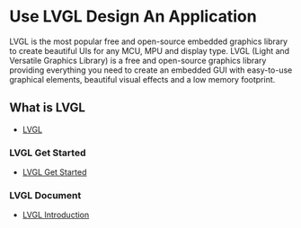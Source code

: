 # Use LVGL Design An Application
LVGL is the most popular free and open-source embedded graphics library to create beautiful UIs for any MCU, MPU and display type. LVGL (Light and Versatile Graphics Library) is a free and open-source graphics library providing everything you need to create an embedded GUI with easy-to-use graphical elements, beautiful visual effects and a low memory footprint.

## What is LVGL
- [LVGL](https://lvgl.io/) 


### LVGL Get Started
- [LVGL Get Started](https://lvgl.io/get-started) 


### LVGL Document
- [LVGL Introduction](https://docs.lvgl.io/master/intro/index.html) 


























